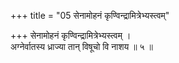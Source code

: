 +++
title = "05 सेनामोहनं कृण्विन्द्रामित्रेभ्यस्त्वम्"

+++
सेनामोहनं कृण्विन्द्रामित्रेभ्यस्त्वम् ।  
अग्नेर्वातस्य ध्राज्या तान् विषूचो वि नाशय ॥ ५ ॥